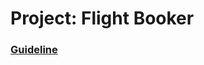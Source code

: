 # Project: Flight Booker

### [Guideline](https://www.theodinproject.com/lessons/ruby-on-rails-flight-booker)
